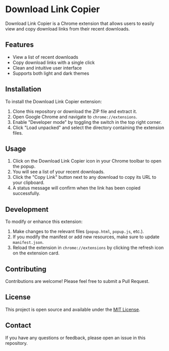 # Download Link Copier

Download Link Copier is a Chrome extension that allows users to easily view and copy download links from their recent downloads.

## Features

- View a list of recent downloads
- Copy download links with a single click
- Clean and intuitive user interface
- Supports both light and dark themes

## Installation

To install the Download Link Copier extension:

1. Clone this repository or download the ZIP file and extract it.
2. Open Google Chrome and navigate to `chrome://extensions`.
3. Enable "Developer mode" by toggling the switch in the top right corner.
4. Click "Load unpacked" and select the directory containing the extension files.

## Usage

1. Click on the Download Link Copier icon in your Chrome toolbar to open the popup.
2. You will see a list of your recent downloads.
3. Click the "Copy Link" button next to any download to copy its URL to your clipboard.
4. A status message will confirm when the link has been copied successfully.

## Development

To modify or enhance this extension:

1. Make changes to the relevant files (`popup.html`, `popup.js`, etc.).
2. If you modify the manifest or add new resources, make sure to update `manifest.json`.
3. Reload the extension in `chrome://extensions` by clicking the refresh icon on the extension card.

## Contributing

Contributions are welcome! Please feel free to submit a Pull Request.

## License

This project is open source and available under the [MIT License](LICENSE).

## Contact

If you have any questions or feedback, please open an issue in this repository.